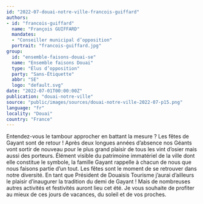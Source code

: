 ```yaml
---
id: "2022-07-douai-notre-ville-francois-guiffard"
authors:
- id: "francois-guiffard"
  name: "François GUIFFARD"
  mandates: 
  - "Conseiller municipal d’opposition"
  portrait: "francois-guiffard.jpg"
group:
  id: "ensemble-faisons-douai-se"
  name: "Ensemble faisons Douai"
  type: "Élus d’opposition"
  party: "Sans-Étiquette"
  abbr: "SE"
  logo: "default.svg"
date: "2022-07-01T00:00:00Z"
publication: "douai-notre-ville"
source: "public/images/sources/douai-notre-ville-2022-07-p15.png"
language: "fr"
locality: "Douai"
country: "France"
---
```


Entendez-vous le tambour approcher en battant la mesure ?  Les fêtes de Gayant sont de retour ! Après deux longues années d’absence nos Géants vont sortir de nouveau pour le plus grand plaisir de tous les vint d’osier mais aussi des porteurs. Élément visible du patrimoine immatériel de la ville dont elle constitue le symbole, la famille Gayant rappelle à chacun de nous que nous faisons partie d’un tout. Les fêtes sont le moment de se retrouver dans notre diversité. En tant que Président de Douaisis Tourisme j’aurai d’ailleurs le plaisir d’inaugurer la tradition du demi de Gayant ! Mais de nombreuses autres activités et festivités auront lieu cet été. Je vous souhaite de profiter au mieux de ces jours de vacances, du soleil et de vos proches.
